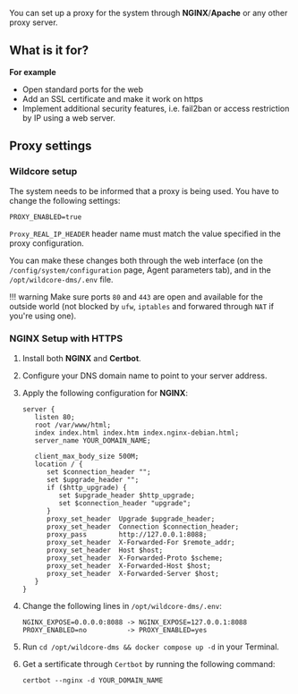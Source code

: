 You can set up a proxy for the system through **NGINX**/**Apache** or any other proxy server.

## What is it for?

**For example**

- Open standard ports for the web
- Add an SSL certificate and make it work on https
- Implement additional security features, i.e. fail2ban or access restriction by IP using a web server.

## Proxy settings

### Wildcore setup

The system needs to be informed that a proxy is being used.
You have to change the following settings:

`PROXY_ENABLED=true`

`Proxy_REAL_IP_HEADER` header name must match the value specified in the proxy configuration.

You can make these changes both through the web interface (on the `/config/system/configuration` page, Agent parameters tab), and in the `/opt/wildcore-dms/.env` file.

!!! warning
    Make sure ports `80` and `443` are open and available for the outside world (not blocked by `ufw`, `iptables` and forwared through `NAT` if you're using one).

### NGINX Setup with HTTPS

1. Install both **NGINX** and **Certbot**.
2. Configure your DNS domain name to point to your server address.
3. Apply the following configuration for **NGINX**:

   ```nginx title="/etc/nginx/sites-enabled/wildcore-proxy.conf"
   server {
      listen 80;
      root /var/www/html;
      index index.html index.htm index.nginx-debian.html;
      server_name YOUR_DOMAIN_NAME;

      client_max_body_size 500M;
      location / {
         set $connection_header "";
         set $upgrade_header "";
         if ($http_upgrade) {
            set $upgrade_header $http_upgrade;
            set $connection_header "upgrade";
         }
         proxy_set_header  Upgrade $upgrade_header;
         proxy_set_header  Connection $connection_header;
         proxy_pass        http://127.0.0.1:8088;
         proxy_set_header  X-Forwarded-For $remote_addr;
         proxy_set_header  Host $host;
         proxy_set_header  X-Forwarded-Proto $scheme;
         proxy_set_header  X-Forwarded-Host $host;
         proxy_set_header  X-Forwarded-Server $host;
      }
   }
   ```

4. Change the following lines in `/opt/wildcore-dms/.env`:
   ```
   NGINX_EXPOSE=0.0.0.0:8088 -> NGINX_EXPOSE=127.0.0.1:8088
   PROXY_ENABLED=no          -> PROXY_ENABLED=yes
   ```
5. Run `cd /opt/wildcore-dms && docker compose up -d` in your Terminal.
6. Get a sertificate through `Certbot` by running the following command:

   `certbot --nginx -d YOUR_DOMAIN_NAME`
